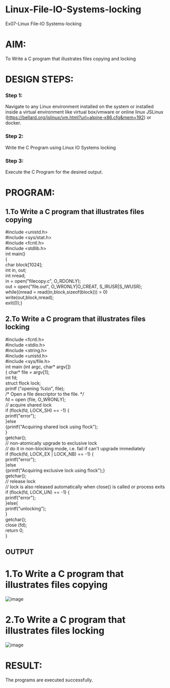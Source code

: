 # Linux-File-IO-Systems-locking
Ex07-Linux File-IO Systems-locking
# AIM:
To Write a C program that illustrates files copying and locking

# DESIGN STEPS:

### Step 1:

Navigate to any Linux environment installed on the system or installed inside a virtual environment like virtual box/vmware or online linux JSLinux (https://bellard.org/jslinux/vm.html?url=alpine-x86.cfg&mem=192) or docker.

### Step 2:

Write the C Program using Linux IO Systems locking

### Step 3:

Execute the C Program for the desired output. 

# PROGRAM:

## 1.To Write a C program that illustrates files copying 
#include <unistd.h>    
#include <sys/stat.h>   
#include <fcntl.h>   
#include <stdlib.h>   
int main()     
{    
char block[1024];    
int in, out;    
int nread;    
in = open("filecopy.c", O_RDONLY);    
out = open("file.out", O_WRONLY|O_CREAT, S_IRUSR|S_IWUSR);   
while((nread = read(in,block,sizeof(block))) > 0)    
write(out,block,nread);    
exit(0);}     






## 2.To Write a C program that illustrates files locking
#include <fcntl.h>    
#include <stdio.h>   
#include <string.h>   
#include <unistd.h>   
#include <sys/file.h>   
int main (int argc, char* argv[])    
{ char* file = argv[1];    
 int fd;    
 struct flock lock;    
 printf ("opening %s\n", file);   
 /* Open a file descriptor to the file. */    
 fd = open (file, O_WRONLY);   
// acquire shared lock    
if (flock(fd, LOCK_SH) == -1) {    
    printf("error");    
}else    
{printf("Acquiring shared lock using flock");    
}    
getchar();    
// non-atomically upgrade to exclusive lock   
// do it in non-blocking mode, i.e. fail if can't upgrade immediately   
if (flock(fd, LOCK_EX | LOCK_NB) == -1) {     
    printf("error");    
}else   
{printf("Acquiring exclusive lock using flock");}    
getchar();    
// release lock    
// lock is also released automatically when close() is called or process exits    
if (flock(fd, LOCK_UN) == -1) {     
    printf("error");    
}else{    
printf("unlocking");    
}    
getchar();   
close (fd);    
return 0;   
}    




## OUTPUT
# 1.To Write a C program that illustrates files copying
![image](https://github.com/kavisree86/Linux-File-IO-Systems-locking/assets/145759687/eb9ad7d1-6df7-4b5a-b309-b4e10381f629)
# 2.To Write a C program that illustrates files locking
![image](https://github.com/kavisree86/Linux-File-IO-Systems-locking/assets/145759687/ef99228d-e2ee-44fc-a4dd-7d6af17eac56)



# RESULT:
The programs are executed successfully.
